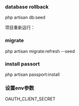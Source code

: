 ### database rollback
php artisan db:seed


项目重新运行：
### migrate
php artisan migrate:refresh --seed

### install passort
php artisan passport:install

### 设置env参数
OAUTH_CLIENT_SECRET